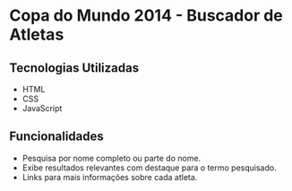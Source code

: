 # Copa do Mundo 2014 - Buscador de Atletas

## Tecnologias Utilizadas
* HTML
* CSS
* JavaScript

## Funcionalidades
* Pesquisa por nome completo ou parte do nome.
* Exibe resultados relevantes com destaque para o termo pesquisado.
* Links para mais informações sobre cada atleta.
